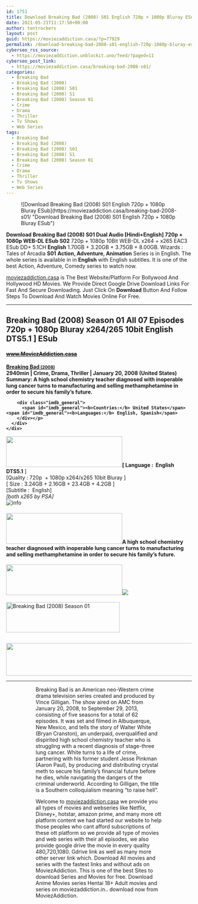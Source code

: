 ```yaml
---
id: 1751
title: Download Breaking Bad (2008) S01 English 720p + 1080p Bluray ESub
date: 2021-05-21T11:17:50+00:00
author: tentrockers
layout: post
guid: https://moviezaddiction.casa/?p=77929
permalink: /download-breaking-bad-2008-s01-english-720p-1080p-bluray-esub/
cyberseo_rss_source:
  - https://moviezaddiction.unblockit.uno/feed/?paged=11
cyberseo_post_link:
  - https://moviezaddiction.casa/breaking-bad-2008-s01/
categories:
  - Breaking Bad
  - Breaking Bad (2008)
  - Breaking Bad (2008) S01
  - Breaking Bad (2008) S1
  - Breaking Bad (2008) Season 01
  - Crime
  - Drama
  - Thriller
  - Tv Shows
  - Web Series
tags:
  - Breaking Bad
  - Breaking Bad (2008)
  - Breaking Bad (2008) S01
  - Breaking Bad (2008) S1
  - Breaking Bad (2008) Season 01
  - Crime
  - Drama
  - Thriller
  - Tv Shows
  - Web Series
---
```

<figure class="entry-thumbnail">![Download Breaking Bad (2008) S01 English 720p + 1080p Bluray ESub](https://moviezaddiction.casa/breaking-bad-2008-s01/ "Download Breaking Bad (2008) S01 English 720p + 1080p Bluray ESub")  
</figure> 

**Download Breaking Bad (2008) S01 Dual Audio [Hindi+English] 720p + 1080p WEB-DL ESub S02**&nbsp;720p + 1080p 10Bit WEB-DL x264 + x265 EAC3 ESub DD+ 5.1CH **English** 1.70GB + 3.20GB + 3.75GB + 8.00GB. Wizards : Tales of Arcadia **S01** **Action, Adventure, Animation** Series is in English. The whole series is available in in **English** with English subtitles. It is one of the best Action, Adventure, Comedy series to watch now.

[moviezaddiction.casa](https://moviezaddiction.casa/category/hollywood-movies/) is The Best Website/Platform For Bollywood And Hollywood HD Movies. We Provide Direct Google Drive Download Links For Fast And Secure Downloading. Just Click On **Download** Button And Follow Steps To Download And Watch Movies Online For Free.

* * *

## <span>Breaking Bad (2008) Season 01 All 07 Episodes 720p + 1080p Bluray x264/265 10bit English DTS5.1 ] ESub</span>

#### <span>~~www.MoviezAddiction.casa~~ </span><span><b></p> 

<div class="imdb_container">
  <div>
    <div class="imdb_dark">
      <div class="imdb_right">
        <span id="movie_title"><a href="https://www.imdb.com/title/tt0903747" target="_blank" rel="noopener">Breaking Bad<small> (2008)</small></a></span><br /> <span id="genres">2940min | Crime, Drama, Thriller | January 20, 2008 (United States)</span> <span id="summary"><b>Summary: </b>A high school chemistry teacher diagnosed with inoperable lung cancer turns to manufacturing and selling methamphetamine in order to secure his family&#8217;s future.</span></p> 
        
        <div class="imdb_general">
          <span id="imdb_general"><b>Countries:</b> United States</span><span id="imdb_general"><b>Languages:</b> English, Spanish</span>
        </div></p>
      </div>
    </div>
  </div>
</div>

<p>
  </b></span><img loading="lazy" class="aligncenter" src="https://moviezaddiction.casa/wp-content/uploads/2018/02/Media-Info.png?zoom=0.8099999785423279&resize=315%2C83&ssl=1" width="315" height="83" /><span><span><strong>[ Language :&nbsp; English DTS5.1</strong>&nbsp;]</span><br /><span>[Quality : 720p&nbsp; + 1080p x264/x265 10bit Bluray ]</span><br /><span>[ Size : 3.24GB + 2.16GB + 23.4GB + 4.2GB ]</span><br /><span>[Subtitle :&nbsp; English]<br /></span><em>[both x265 by PSA]</em><br /></span><img class="aligncenter" src="https://1.bp.blogspot.com/-1EIwqQp90X4/YI2HrisNUwI/AAAAAAAACjQ/SnsoR_8BQ8wPTBxLJCQzsWd2M1Qv4VOQwCLcBGAsYHQ/s0/AusysgD.png" alt="info" usemap="#workmap" />
</p>

<map name="workmap">
  <area alt="imdb" coords="0,0,80,40" shape="rect" href="https://www.imdb.com/title/tt0903747/" target="_blank" />
  
  <area alt="youtube" coords="100,0,180,40" shape="rect" href="https://www.youtube.com/watch?v=HhesaQXLuRY" target="_blank" />
</map></h4> 

<h4 class="firstHeading">
  <img loading="lazy" class="aligncenter" src="https://moviezaddiction.casa//wp-content/uploads/2018/02/Plot.jpeg?zoom=0.8099999785423279&resize=315%2C83&ssl=1" width="315" height="83" /><span>A high school chemistry teacher diagnosed with inoperable lung cancer turns to manufacturing and selling methamphetamine in order to secure his family’s future.</span>
</h4>

<div class="wp-block-image">
  <h4 class="aligncenter">
    <img loading="lazy" class="aligncenter" src="https://moviezaddiction.casa/wp-content/uploads/2018/02/Screenshots-Button.png?zoom=0.8099999785423279&resize=315%2C83&ssl=1" width="315" height="83" /><img src="https://1.bp.blogspot.com/-Yk7o-MFfyLE/YKeC0gqoIGI/AAAAAAAACoQ/cjr-zL5EajMaFjWqTFWEFHuTUKDnSqSvQCLcBGAsYHQ/s16000/Breaking%2BBad%2B%25282008%2529%2BS01E04%2B%255B%2BCancer%2BMan%2B%255D%2B1080p%2BBluray%2Bx264%2BEnglish%2BDTS5.1%2BESub%2B%255BWww.MoviezAddiction.casa%255D_s.jpg" />
  </h4>
</div>

<p>
  <img loading="lazy" class="aligncenter" src="https://moviezaddiction.casa//wp-content/uploads/2018/02/Download-Button-1.png?zoom=0.8099999785423279&resize=300%2C80&ssl=1" alt="Breaking Bad (2008) Season 01" width="308" height="82" />
</p>

<h2>
</h2>

<p>
  <img loading="lazy" class="aligncenter" src="https://moviezaddiction.casa//wp-content/uploads/2017/11/cooltext264331638999588.gif" width="675" height="88" />
</p>

<hr />

<div class="wp-block-image">
  <figure class="aligncenter"> <figure class="aligncenter"> 
  
  <p>
    Breaking Bad is an American neo-Western crime drama television series created and produced by Vince Gilligan. The show aired on AMC from January 20, 2008, to September 29, 2013, consisting of five seasons for a total of 62 episodes. It was set and filmed in Albuquerque, New Mexico, and tells the story of Walter White (Bryan Cranston), an underpaid, overqualified and dispirited high school chemistry teacher who is struggling with a recent diagnosis of stage-three lung cancer. White turns to a life of crime, partnering with his former student Jesse Pinkman (Aaron Paul), by producing and distributing crystal meth to secure his family’s financial future before he dies, while navigating the dangers of the criminal underworld. According to Gilligan, the title is a Southern colloquialism meaning “to raise hell”.
  </p>
  
  <p>
    Welcome to <a href="https://moviezaddiction.casa/category/hollywood-movies/">moviezaddiction.casa</a> we provide you all types of movies and webseries like Netflix, Disney+, hotstar, amazon prime, and many more ott platform content we had started our website to help those peoples who cant afford subscriptions of these ott platform so we provide all type of movies and web series with their all episodes, we also provide google drive the movie in every quality 480,720,1080. Gdrive link as well as many more other server link which. Download All movies and series with the fastest links and without ads on MoviezAddiction. This is one of the best Sites to download Series and Movies for free. Download Anime Movies series Hentai 18+ Adult movies and series on moviezaddiction.in.. download now from MoviezAddiction.
  </p></figure> 
  
  <p>
    <img class="aligncenter" src="https://moviezaddiction.casa/breaking-bad-2008-s01/moviezaddiction.casa/links/wp-content/uploads/2017/11/cooltext264331638999588.gif" alt />
  </p></figure>
</div>